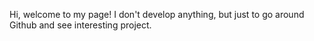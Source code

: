 Hi, welcome to my page! I don't develop anything, but just to go around Github and see interesting project.
